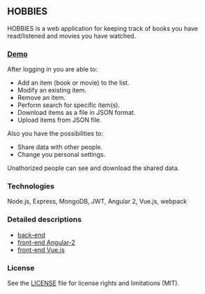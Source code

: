 ## HOBBIES

HOBBIES is a web application for keeping track of books you have read/listened and movies you have watched.

### [Demo](https://ik-hobbies.herokuapp.com)

After logging in you are able to:

* Add an item (book or movie) to the list.
* Modify an existing item.
* Remove an item.
* Perform search for specific item(s).
* Download items as a file in JSON format.
* Upload items from JSON file.

Also you have the possibilities to:

* Share data with other people.
* Change you personal settings.

Unathorized people can see and download the shared data.

### Technologies
Node.js, Express, MongoDB, JWT, Angular 2, Vue.js, webpack

### Detailed descriptions
* [back-end](back-end/readme.md)
* [front-end Angular-2](front-end-ng2/readme.md)
* [front-end Vue.js](front-end-vue/README.md)

### License
See the [LICENSE](LICENSE.md) file for license rights and limitations (MIT).
